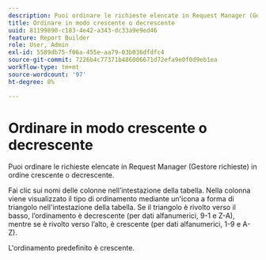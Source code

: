 ```yaml
---
description: Puoi ordinare le richieste elencate in Request Manager (Gestore richieste) in ordine crescente o decrescente.
title: Ordinare in modo crescente o decrescente
uuid: 81199890-c183-4e42-a343-dc33a9e9ed46
feature: Report Builder
role: User, Admin
exl-id: 5589db75-f06a-455e-aa79-03b036dfdfc4
source-git-commit: 7226b4c77371b486006671d72efa9e0f0d9eb1ea
workflow-type: tm+mt
source-wordcount: '97'
ht-degree: 8%

---
```


# Ordinare in modo crescente o decrescente

Puoi ordinare le richieste elencate in Request Manager (Gestore richieste) in ordine crescente o decrescente.

Fai clic sui nomi delle colonne nell’intestazione della tabella. Nella colonna viene visualizzato il tipo di ordinamento mediante un&#39;icona a forma di triangolo nell&#39;intestazione della tabella. Se il triangolo è rivolto verso il basso, l’ordinamento è decrescente (per dati alfanumerici, 9-1 e Z-A), mentre se è rivolto verso l’alto, è crescente (per dati alfanumerici, 1-9 e A-Z).

L&#39;ordinamento predefinito è crescente.
